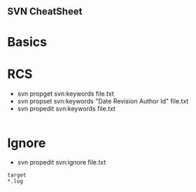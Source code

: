 SVN CheatSheet
--------------

# Basics



# RCS

 * svn propget svn:keywords file.txt
 * svn propset svn:keywords "Date Revision Author Id" file.txt
 * svn propedit svn:keywords file.txt

```bash

```
# Ignore

 * svn propedit svn:ignore file.txt

```
target
*.log
```
